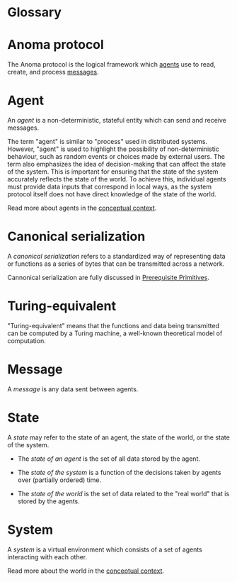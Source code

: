 # Glossary

# Anoma protocol

The Anoma protocol is the logical framework which [agents](#agents) use to read,
create, and process [messages](#message).

# Agent

An *agent* is a non-deterministic, stateful entity which can send and receive
messages.

The term "agent" is similar to "process" used in distributed systems. However,
"agent" is used to highlight the possibility of non-deterministic behaviour,
such as random events or choices made by external users. The term also
emphasizes the idea of decision-making that can affect the state of the system.
This is important for ensuring that the state of the system accurately reflects
the state of the world. To achieve this, individual agents must provide data
inputs that correspond in local ways, as the system protocol itself does not
have direct knowledge of the state of the world.

<!--
The concept of _agent_ is similar to that of _process_ as used in the distributed systems literature. We use "agent" to emphasize non-determinism (local randomness and/or external user choice input) and possible agency (in the sense of decision-making which impacts the state of the system).

The latter is especially important as *causal accounting* requires correspondence between the state of the system and state of the world, a correspondence which can only be maintained as a product of individual data inputs by agents which themselves correspond in local ways, as the protocol itself has no knowledge of the state of the world.
-->

Read more about agents in the [conceptual context](../architecture/conceptual-context.md).


# Canonical serialization

A *canonical serialization* refers to a standardized way of representing data or
functions as a series of bytes that can be transmitted across a network.

Cannonical serialization are fully discussed in [Prerequisite Primitives](../src/architecture/prerequisite-primitives.md).

# Turing-equivalent

"Turing-equivalent" means that the functions and data being transmitted can be
computed by a Turing machine, a well-known theoretical model of computation.

# Message

A *message* is any data sent between agents.

# State

A *state* may refer to the state of an agent, the state of the world, or the state of the system.

- The *state of an agent* is the set of all data stored by the agent.

- The *state of the system* is a function of the decisions taken by agents
over (partially ordered) time.

- The *state of the world* is the set of 
data related to the "real world" that is stored by the agents.

# System

A *system* is a virtual environment which
consists of a set of agents interacting with each other.

Read more about the world in the [conceptual context](../architecture/conceptual-context.md).
